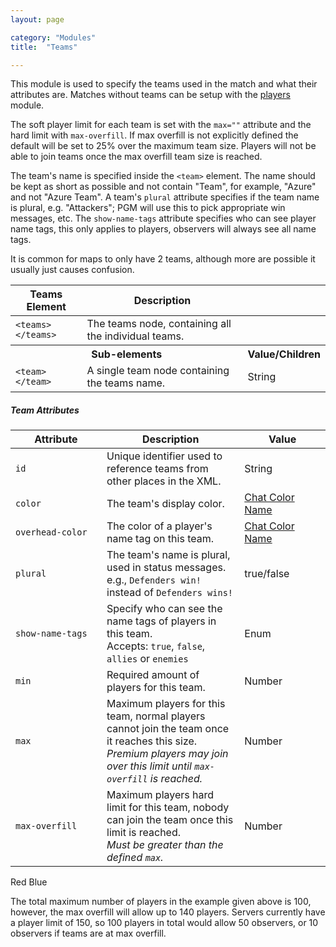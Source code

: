 ```yaml
---
layout: page

category: "Modules"
title:  "Teams"

---
```


This module is used to specify the teams used in the match and what their attributes are.
Matches without teams can be setup with the [players](/modules/players) module.

The soft player limit for each team is set with the `max=""` attribute and the hard limit with `max-overfill`. If max overfill is not explicitly defined the default will be set to 25% over the maximum team size. Players will not be able to join teams once the max overfill team size is reached.

The team's name is specified inside the `<team>` element. The name should be kept as short as possible and not contain "Team", for example, "Azure" and not "Azure Team".
A team's `plural` attribute specifies if the team name is plural, e.g. "Attackers"; PGM will use this to pick appropriate win messages, etc. The `show-name-tags` attribute specifies who can see player name tags, this only applies to players, observers will always see all name tags.

It is common for maps to only have 2 teams, although more are possible it usually just causes confusion.
<div class='table-responsive'>
  <table class='table table-striped table-condensed'>
    <thead>
      <tr>
        <th>Teams Element</th>
        <th>Description</th>
        <th></th>
      </tr>
    </thead>
    <tbody>
      <tr>
        <td>
          <span class='highlight'>
            <code>&lt;teams&gt; &lt;/teams&gt;</code>
          </span>
        </td>
        <td>The teams node, containing all the individual teams.</td>
        <td></td>
      </tr>
      <tr>
        <th colspan='2'>Sub-elements</th>
        <th>Value/Children</th>
      </tr>
      <tr>
        <td>
          <span class='highlight'>
            <code>&lt;team&gt; &lt;/team&gt;</code>
          </span>
        </td>
        <td>
          A single team node containing the teams name.
        </td>
        <td>
          <span class='label label-primary'>String</span>
        </td>
      </tr>
    </tbody>
  </table>
</div>
<h5>Team Attributes</h5>
<div class='table-responsive'>
  <table class='table table-striped table-condensed'>
    <thead>
      <tr>
        <th style='min-width: 130px;'>Attribute</th>
        <th>Description</th>
        <th style='min-width: 120px;'>Value</th>
      </tr>
    </thead>
    <tbody>
      <tr>
        <td>
          <code>id</code>
        </td>
        <td>Unique identifier used to reference teams from other places in the XML.</td>
        <td>
          <span class='label label-primary'>String</span>
        </td>
      </tr>
      <tr>
        <td>
          <code>color</code>
        </td>
        <td>The team's display color.</td>
        <td>
          <a href='/reference/formatting#chatColors'>Chat Color Name</a>
        </td>
      </tr>
      <tr>
        <td>
          <code>overhead-color</code>
        </td>
        <td>The color of a player's name tag on this team.</td>
        <td>
          <a href='/reference/formatting#chatColors'>Chat Color Name</a>
        </td>
      </tr>
      <tr>
        <td>
          <code>plural</code>
        </td>
        <td>
          The team's name is plural, used in status messages.
          <br>
          e.g.,  <code>Defenders win!</code> instead of <code>Defenders wins!</code>
        </td>
        <td>
          <span class='label label-primary'>true/false</span>
        </td>
      </tr>
      <tr>
        <td>
          <code>show-name-tags</code>
        </td>
        <td>
          Specify who can see the name tags of players in this team.
          <br>
          Accepts:
          <code>true</code>, <code>false</code>, <code>allies</code> or <code>enemies</code>
        </td>
        <td>
          <span class='label label-primary'>Enum</span>
        </td>
      </tr>
      <tr>
        <td>
          <code>min</code>
        </td>
        <td>
          Required amount of players for this team.
        </td>
        <td>
          <span class='label label-primary'>Number</span>
        </td>
      </tr>
      <tr>
        <td>
          <code>max</code>
        </td>
        <td>
          Maximum players for this team, normal players cannot join the team once it reaches this size.
          <br>
          <i>Premium players may join over this limit until <code>max-overfill</code> is reached.</i>
        </td>
        <td>
          <span class='label label-primary'>Number</span>
        </td>
      </tr>
      <tr>
        <td>
          <code>max-overfill</code>
        </td>
        <td>
          Maximum players hard limit for this team, nobody can join the team once this limit is reached.
          <br>
          <i>Must be greater than the defined <code>max</code>.</i>
        </td>
        <td>
          <span class='label label-primary'>Number</span>
        </td>
      </tr>
    </tbody>
  </table>
</div>
    <teams>
       <team id="red-team" color="dark red" max="50" max-overfill="70">Red</team>
       <team id="blue-team" color="blue" max="50" max-overfill="70">Blue</team>
    </teams>

The total maximum number of players in the example given above is 100, however, the max overfill will allow up to 140 players. Servers currently have a player limit of 150, so 100 players in total would allow 50 observers, or 10 observers if teams are at max overfill.
